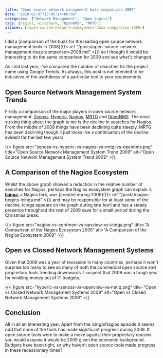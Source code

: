 ```yaml
---
title: "Open source network management buzz comparison 2009"
date: "2010-01-07T15:05:14+00:00"
categories: ["Network Management", "Open Source"]
tags: [nagios, wireshark, "OpenNMS", "MRTG"]
aliases: [/open-source-network-management-buzz-comparison-2009/]
---
```


I did a [comparison of the buzz for the leading open source network management tools in 2008]({{< ref "/posts/open-source-network-management-buzz-comparison-2008.md" >}}) so I thought it would be interesting to do the same comparison for 2009 and see what's changed.

As I did last year, I've compared the number of searches for the project name using Google Trends. As always, this post is not intended to be indicative of the usefulness of a particular tool to your requirements.

## Open Source Network Management System Trends

Firstly a comparison of the major players in open source network management: [Zenoss](https://www.zenoss.com/), [Hyperic](http://www.hyperic.com/), [Nagios](http://www.nagios.org/), [MRTG](http://oss.oetiker.ch/mrtg/) and [OpenNMS](https://www.opennms.org/). The most striking thing about the graph to me is the decline in searches for Nagios. From the middle of 2009 things have been declining quite steeply. MRTG has been declining though it just looks like a continuation of the decline evident for the last few years.

{{< figure src="zenoss-vs-hyperic-vs-nagios-vs-mrtg-vs-opennms.png" title="Open Source Network Management System Trend 2009" alt="Open Source Network Management System Trend 2009" >}}

## A Comparison of the Nagios Ecosystem

Whilst the above graph showed a reduction in the relative number of searches for Nagios, perhaps the Nagios ecosystem graph can explain it. [**Icinga**](http://www.icinga.org/), a Nagios fork, was [created during 2009]({{< ref "/posts/nagios-begets-icinga.md" >}}) and may be responsible for at least some of the decline. Icinga appears on the graph during late April and has a steady presence throughout the rest of 2009 save for a small period during the Christmas break.

{{< figure src="nagios-vs-centreon-vs-opsview-vs-icinga.png" title="A Comparison of the Nagios Ecosystem 2009" alt="A Comparison of the Nagios Ecosystem 2009" >}}

## Open vs Closed Network Management Systems

Given that 2009 was a year of recession in many countries, perhaps it won't surprise too many to see so many of both the commercial open source and proprietary tools trending downwards. I suspect that 2009 was a tough year for winkling money out of IT budgets.

{{< figure src="hyperic-vs-zenoss-vs-openview-vs-netiq.png"  title="Open vs Closed Network Management Systems 2009" alt="Open vs Closed Network Management Systems 2009" >}}

## Conclusion

All in all an interesting year. Apart from the Icinga/Nagios episode it seems odd that none of the tools has made significant progress during 2009. If open source tools were to make a move against their proprietary cousins you would assume it would be 2009 given the economic background. Budgets have been tight, so why haven't open source tools made progress in these recessionary times?
